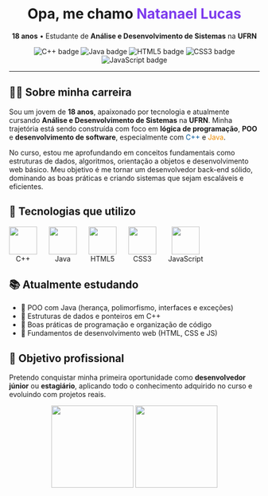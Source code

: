 
<div align="center">
  <h1>Opa, me chamo <span style="color:#7C3AED">Natanael Lucas</span></h1>
  <p>
    <strong>18 anos</strong> • Estudante de <strong>Análise e Desenvolvimento de Sistemas</strong> na <strong>UFRN</strong>  
  </p>

  
  <p>
    <img src="https://img.shields.io/badge/C%2B%2B-00599C?style=for-the-badge&logo=c%2B%2B&logoColor=white" alt="C++ badge"/>
    <img src="https://img.shields.io/badge/Java-ED8B00?style=for-the-badge&logo=openjdk&logoColor=white" alt="Java badge"/>
    <img src="https://img.shields.io/badge/HTML5-E34F26?style=for-the-badge&logo=html5&logoColor=white" alt="HTML5 badge"/>
    <img src="https://img.shields.io/badge/CSS3-1572B6?style=for-the-badge&logo=css3&logoColor=white" alt="CSS3 badge"/>
    <img src="https://img.shields.io/badge/JavaScript-181717?style=for-the-badge&logo=javascript&logoColor=F7DF1E" alt="JavaScript badge"/>
  </p>
</div>

<hr/>


<h2>🧑‍💻 Sobre minha carreira</h2>
<p>
  Sou um jovem de <strong>18 anos</strong>, apaixonado por tecnologia e atualmente cursando <strong>Análise e Desenvolvimento de Sistemas</strong> na <strong>UFRN</strong>.  
  Minha trajetória está sendo construída com foco em <strong>lógica de programação</strong>, <strong>POO</strong> e <strong>desenvolvimento de software</strong>, especialmente com <span style="color:#00599C;">C++</span> e <span style="color:#ED8B00;">Java</span>.
</p>
<p>
  No curso, estou me aprofundando em conceitos fundamentais como estruturas de dados, algoritmos, orientação a objetos e desenvolvimento web básico.  
  Meu objetivo é me tornar um desenvolvedor back-end sólido, dominando as boas práticas e criando sistemas que sejam escaláveis e eficientes.
</p>


<h2>🧰 Tecnologias que utilizo</h2>
<div style="display:flex; gap:24px; align-items:center; flex-wrap:wrap;">
  <div align="center">
    <img src="https://cdn.jsdelivr.net/gh/devicons/devicon/icons/cplusplus/cplusplus-original.svg" width="56" height="56"/>
    <div>C++</div>
  </div>
  <div align="center">
    <img src="https://cdn.jsdelivr.net/gh/devicons/devicon/icons/java/java-original.svg" width="56" height="56"/>
    <div>Java</div>
  </div>
  <div align="center">
    <img src="https://cdn.jsdelivr.net/gh/devicons/devicon/icons/html5/html5-original.svg" width="56" height="56"/>
    <div>HTML5</div>
  </div>
  <div align="center">
    <img src="https://cdn.jsdelivr.net/gh/devicons/devicon/icons/css3/css3-original.svg" width="56" height="56"/>
    <div>CSS3</div>
  </div>
  <div align="center">
    <img src="https://cdn.jsdelivr.net/gh/devicons/devicon/icons/javascript/javascript-original.svg" width="56" height="56"/>
    <div>JavaScript</div>
  </div>
</div>


<h2>📚 Atualmente estudando</h2>
<ul>
  <li>📌 POO com Java (herança, polimorfismo, interfaces e exceções)</li>
  <li>📌 Estruturas de dados e ponteiros em C++</li>
  <li>📌 Boas práticas de programação e organização de código</li>
  <li>📌 Fundamentos de desenvolvimento web (HTML, CSS e JS)</li>
</ul>


<h2>🚀 Objetivo profissional</h2>
<p>
  Pretendo conquistar minha primeira oportunidade como <strong>desenvolvedor júnior</strong> ou <strong>estagiário</strong>,  
  aplicando todo o conhecimento adquirido no curso e evoluindo com projetos reais.
</p>


<div align="center">
  <img src="https://github-readme-stats.vercel.app/api?username=SEU-USUARIO&show_icons=true&theme=transparent" height="165"/>
  <img src="https://github-readme-streak-stats.herokuapp.com/?user=SEU-USUARIO&theme=transparent" height="165"/>
</div>



